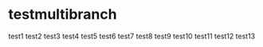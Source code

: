 # testmultibranch

test1 test2 test3 test4 test5
test6 test7 test8 
test9
test10
test11
test12
test13
